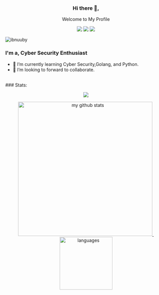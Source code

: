 
<div align="center">
<h3>Hi there 👋,</h3>
<p>Welcome to My Profile</p>

[![](https://img.shields.io/badge/-ibnuuby_-1fa2f2?logo=twitter&style=flat-square&logoColor=white)](https://twitter.com/xcore13x)
[![](https://img.shields.io/badge/-ibnuuby_-black?logo=freecodecamp&style=flat-square&logoColor=white)](https://www.freecodecamp.org/ibnuuby_)
[![](https://img.shields.io/badge/-ibnu_ubaeydillah_-blue?logo=facebook&style=flat-square&logoColor=white)](https://web.facebook.com/ibnu.ubaeydillah)
</div>

<p align="left"> <img src="https://komarev.com/ghpvc/?username=ibnuuby&label=Profile%20views&color=0e75b6&style=flat" alt="ibnuuby" /> </p>

### I'm a, Cyber Security Enthusiast
- 🌱 I’m currently learning Cyber Security,Golang, and Python.
- 👯 I’m looking to forward to collaborate. 

<br>
### Stats:  

<!-- thropy -->
<a href="https://ibnuuby.github.io">
    <p align="center">
        <img src="https://github-profile-trophy.vercel.app/?username=ibnuuby&column=7&theme=onedark"/>
    </p>
</a>

<!-- status codes -->
<a align="center" href="https://ibnuuby.github.io">
    <p align="center">
    <img src="https://github-readme-stats.vercel.app/api?username=ibnuuby&show_icons=true&theme=radical" alt="my github stats" width="420"/>&nbsp;<img src="https://github-readme-stats.vercel.app/api/top-langs/?username=ibnuuby&hide=css,tsql,blade,%20jupyter+notebook&langs_count=10&theme=radical&layout=compact" alt="languages" height="165">
    </p>
</a>
